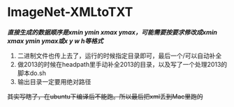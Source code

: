 # ImageNet-XMLtoTXT

***直接生成的数据顺序是xmin ymin xmax ymax，可能需要按要求修改成xmin xmax ymin ymax或x y w h等格式***

1. 二进制文件也传上去了，运行的时候指定目录即可，最后一个/可以自动补全
2. 做2013的时候在headpath里手动补全2013的目录，以及写了一个处理2013的脚本do.sh
3. 输出目录一定要用绝对路径

~~其实写瞎了，在ubuntu下编译后不能跑。所以最后把xml丢到Mac里跑的~~
